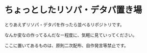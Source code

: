 # ちょっとしたリソパ・デタパ置き場

とりあえずリソパ・デタパを作ったら並べるリポジトリです。

なんか変なの作ってるんだなー程度に、気軽に見ていってください。

ここに置いてあるものは、原則二次配布、自作発言等禁止です。
